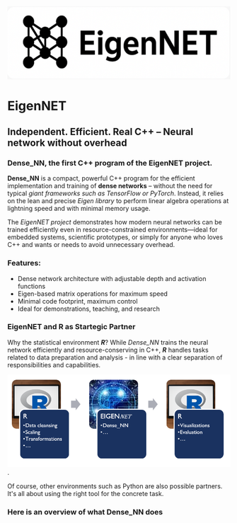 ![Projekt-Banner](images/EigenNET_GitHub_Banner.png)


# EigenNET
## Independent. Efficient. Real C++ – Neural network without overhead

### Dense_NN, the first C++ program of the EigenNET project.
**Dense_NN** is a compact, powerful C++ program for the efficient implementation and training of **dense networks** – without the need for typical *giant frameworks such as TensorFlow or PyTorch*. Instead, it relies on the lean and precise *Eigen library* to perform linear algebra operations at lightning speed and with minimal memory usage.

The *EigenNET project* demonstrates how modern neural networks can be trained efficiently even in resource-constrained environments—ideal for embedded systems, scientific prototypes, or simply for anyone who loves C++ and wants or needs to avoid unnecessary overhead.

### Features:
<ul>
<li>Dense network architecture with adjustable depth and activation functions</li>
<li>Eigen-based matrix operations for maximum speed</li>
<li>Minimal code footprint, maximum control</li>
<li>Ideal for demonstrations, teaching, and research</li>
</ul>

### EigenNET and R as Startegic Partner
Why the statistical environment ***R***? While *Dense_NN* trains the neural network efficiently and resource-conserving in C++, ***R*** handles tasks related to data preparation and analysis - in line with a clear separation of responsibilities and capabilities.

![R as Stregic Partner](images/Strategic_Partner.png).

Of course, other environments such as Python are also possible partners. It's all about using the right tool for the concrete task. 

### Here is an overview of what Dense_NN does



